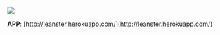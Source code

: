 ![](https://travis-ci.org/Pixeladed/leanster.svg?branch=master)

**APP**: [http://leanster.herokuapp.com/](http://leanster.herokuapp.com/)